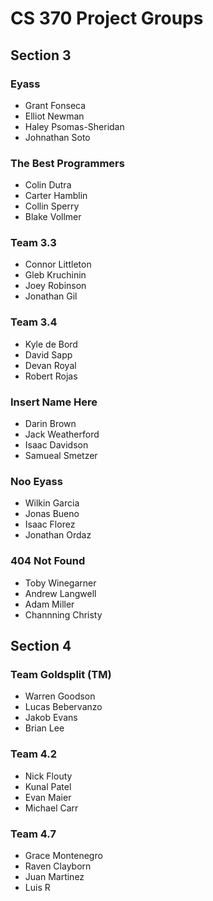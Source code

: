 # CS 370 Project Groups

## Section 3

### Eyass
- Grant Fonseca
- Elliot Newman
- Haley Psomas-Sheridan
- Johnathan Soto

### The Best Programmers
- Colin Dutra
- Carter Hamblin
- Collin Sperry
- Blake Vollmer

### Team 3.3
- Connor Littleton
- Gleb Kruchinin
- Joey Robinson
- Jonathan Gil

### Team 3.4
- Kyle de Bord
- David Sapp
- Devan Royal
- Robert Rojas

### Insert Name Here
- Darin Brown
- Jack Weatherford
- Isaac Davidson
- Samueal Smetzer

### Noo Eyass
- Wilkin Garcia
- Jonas Bueno
- Isaac Florez
- Jonathan Ordaz

### 404 Not Found
- Toby Winegarner
- Andrew Langwell
- Adam Miller
- Channning Christy

## Section 4

### Team Goldsplit (TM)
- Warren Goodson
- Lucas Bebervanzo
- Jakob Evans
- Brian Lee

### Team 4.2
- Nick Flouty
- Kunal Patel
- Evan Maier
- Michael Carr

### Team 4.7
- Grace Montenegro
- Raven Clayborn
- Juan Martinez
- Luis R

